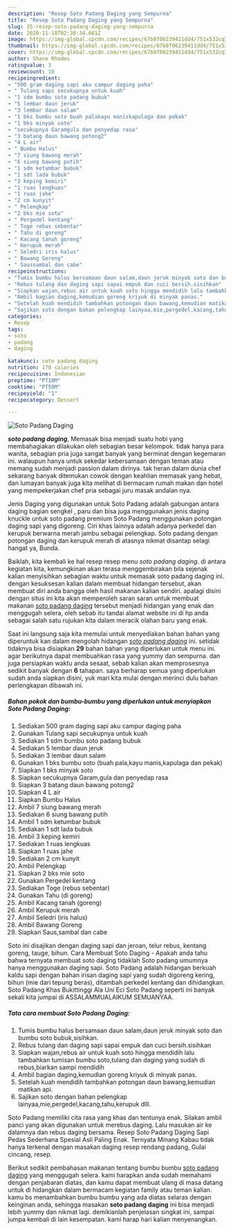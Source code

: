 ```yaml
---
description: "Resep Soto Padang Daging yang Sempurna"
title: "Resep Soto Padang Daging yang Sempurna"
slug: 35-resep-soto-padang-daging-yang-sempurna
date: 2020-11-18T02:30:34.661Z
image: https://img-global.cpcdn.com/recipes/67b8f06239411dd4/751x532cq70/soto-padang-daging-foto-resep-utama.jpg
thumbnail: https://img-global.cpcdn.com/recipes/67b8f06239411dd4/751x532cq70/soto-padang-daging-foto-resep-utama.jpg
cover: https://img-global.cpcdn.com/recipes/67b8f06239411dd4/751x532cq70/soto-padang-daging-foto-resep-utama.jpg
author: Shane Rhodes
ratingvalue: 3
reviewcount: 10
recipeingredient:
- "500 gram daging sapi aku campur daging paha"
- " Tulang sapi secukupnya untuk kuah"
- "1 sdm bumbu soto padang bubuk"
- "5 lembar daun jeruk"
- "3 lembar daun salam"
- "1 bks bumbu soto buah palakayu maniskapulaga dan pekak"
- "1 bks minyak soto"
- "secukupnya Garamgula dan penyedap rasa"
- "3 batang daun bawang potong2"
- "4 L air"
- " Bumbu Halus"
- "7 siung bawang merah"
- "6 siung bawang putih"
- "1 sdm ketumbar bubuk"
- "1 sdt lada bubuk"
- "3 keping kemiri"
- "1 ruas lengkuas"
- "1 ruas jahe"
- "2 cm kunyit"
- " Pelengkap"
- "2 bks mie soto"
- " Pergedel kentang"
- " Toge rebus sebentar"
- " Tahu di goreng"
- " Kacang tanah goreng"
- " Kerupuk merah"
- " Seledri iris halus"
- " Bawang Goreng"
- " Saussambal dan cabe"
recipeinstructions:
- "Tumis bumbu halus bersamaan daun salam,daun jeruk minyak soto dan bumbu soto bubuk,sisihkan."
- "Rebus tulang dan daging sapi sapai empuk dan cuci bersih.sisihkan"
- "Siapkan wajan,rebus air untuk kuah soto hingga mendidih lalu tambahkan tumisan bumbu soto,tulang dan daging yang sudah di rebus,biarkan sampi mendidih"
- "Ambil bagian daging,kemudian goreng kriyuk di minyak panas."
- "Setelah kuah mendidih tambahkan potongan daun bawang,kemudian matikan api."
- "Sajikan soto dengan bahan pelengkap lainyaa,mie,pergedel,kacang,tahu,kerupuk dlll."
categories:
- Resep
tags:
- soto
- padang
- daging

katakunci: soto padang daging 
nutrition: 170 calories
recipecuisine: Indonesian
preptime: "PT10M"
cooktime: "PT50M"
recipeyield: "1"
recipecategory: Dessert

---
```



![Soto Padang Daging](https://img-global.cpcdn.com/recipes/67b8f06239411dd4/751x532cq70/soto-padang-daging-foto-resep-utama.jpg)

<b><i>soto padang daging</i></b>, Memasak bisa menjadi suatu hobi yang membahagiakan dilakukan oleh sebagian besar kelompok. tidak hanya para wanita, sebagian pria juga sangat banyak yang berminat dengan kegemaran ini. walaupun hanya untuk sekedar kebersamaan dengan teman atau memang sudah menjadi passion dalam dirinya. tak heran dalam dunia chef sekarang banyak ditemukan cowok dengan keahlian memasak yang hebat, dan lumayan banyak juga kita melihat di bermacam rumah makan dan hotel yang mempekerjakan chef pria sebagai juru masak andalan nya.

Jenis Daging yang digunakan untuk Soto Padang adalah gabungan antara daging bagian sengkel , paru dan bisa juga menggunakan jenis daging knuckle untuk soto padang premium  Soto Padang menggunakan potongan daging sapi yang digoreng. Ciri khas lainnya adalah adanya perkedel dan kerupuk berwarna merah jambu sebagai pelengkap. Soto padang dengan potongan daging dan kerupuk merah di atasnya nikmat disantap selagi hangat ya, Bunda.

Baiklah, kita kembali ke hal resep resep menu <i>soto padang daging</i>. di antara kegiatan kita, kemungkinan akan terasa menggembirakan bila sejenak kalian menyisihkan sebagian waktu untuk memasak soto padang daging ini. dengan kesuksesan kalian dalam membuat hidangan tersebut, akan membuat diri anda bangga oleh hasil makanan kalian sendiri. apalagi disini dengan situs ini kita akan memperoleh saran saran untuk membuat makanan <u>soto padang daging</u> tersebut menjadi hidangan yang enak dan menggugah selera, oleh sebab itu tandai alamat website ini di hp anda sebagai salah satu rujukan kita dalam meracik olahan baru yang enak.


Saat ini langsung saja kita memulai untuk menyediakan bahan bahan yang diperuntuk kan dalam mengolah hidangan <u><i>soto padang daging</i></u> ini. setidak tidaknya bisa disiapkan <b>29</b> bahan bahan yang diperlukan untuk menu ini. agar berikutnya dapat membuahkan rasa yang yummy dan sempurna. dan juga persiapkan waktu anda sesaat, sebab kalian akan memprosesnya sedikit banyak dengan <b>6</b> tahapan. saya berharap semua yang diperlukan sudah anda siapkan disini, yuk mari kita mulai dengan merinci dulu bahan perlengkapan dibawah ini.

<!--inarticleads1-->

##### Bahan pokok dan bumbu-bumbu yang diperlukan untuk menyiapkan Soto Padang Daging:

1. Sediakan 500 gram daging sapi aku campur daging paha
1. Gunakan  Tulang sapi secukupnya untuk kuah
1. Sediakan 1 sdm bumbu soto padang bubuk
1. Sediakan 5 lembar daun jeruk
1. Sediakan 3 lembar daun salam
1. Gunakan 1 bks bumbu soto (buah pala,kayu manis,kapulaga dan pekak)
1. Siapkan 1 bks minyak soto
1. Siapkan secukupnya Garam,gula dan penyedap rasa
1. Siapkan 3 batang daun bawang potong2
1. Siapkan 4 L air
1. Siapkan  Bumbu Halus
1. Ambil 7 siung bawang merah
1. Sediakan 6 siung bawang putih
1. Ambil 1 sdm ketumbar bubuk
1. Sediakan 1 sdt lada bubuk
1. Ambil 3 keping kemiri
1. Sediakan 1 ruas lengkuas
1. Siapkan 1 ruas jahe
1. Sediakan 2 cm kunyit
1. Ambil  Pelengkap
1. Siapkan 2 bks mie soto
1. Gunakan  Pergedel kentang
1. Sediakan  Toge (rebus sebentar)
1. Gunakan  Tahu (di goreng)
1. Ambil  Kacang tanah (goreng)
1. Ambil  Kerupuk merah
1. Ambil  Seledri (iris halus)
1. Ambil  Bawang Goreng
1. Siapkan  Saus,sambal dan cabe


Soto ini disajikan dengan daging sapi dan jeroan, telur rebus, kentang goreng, tauge, bihun. Cara Membuat Soto Daging - Apakah anda tahu bahwa ternyata membuat soto daging tidaklah Soto padang umumnya hanya menggunakan daging sapi. Soto Padang adalah hidangan berkuah kaldu sapi dengan bahan irisan daging sapi yang sudah digoreng kering, bihun (mie dari tepung beras), ditambah perkedel kentang dan dihidangkan. Soto Padang Khas Bukittinggi Ala Uni Eci Soto Padang seperti ini banyak sekali kita jumpai di ASSALAMMUALAIKUM SEMUANYAA. 

<!--inarticleads2-->

##### Tata cara membuat Soto Padang Daging:

1. Tumis bumbu halus bersamaan daun salam,daun jeruk minyak soto dan bumbu soto bubuk,sisihkan.
1. Rebus tulang dan daging sapi sapai empuk dan cuci bersih.sisihkan
1. Siapkan wajan,rebus air untuk kuah soto hingga mendidih lalu tambahkan tumisan bumbu soto,tulang dan daging yang sudah di rebus,biarkan sampi mendidih
1. Ambil bagian daging,kemudian goreng kriyuk di minyak panas.
1. Setelah kuah mendidih tambahkan potongan daun bawang,kemudian matikan api.
1. Sajikan soto dengan bahan pelengkap lainyaa,mie,pergedel,kacang,tahu,kerupuk dlll.


Soto Padang memiliki cita rasa yang khas dan tentunya enak. Silakan ambil panci yang akan digunakan untuk merebus daging. Lalu masukan air ke dalamnya dan rebus daging bersama. Resep Soto Padang Daging Sapi Pedas Sederhana Spesial Asli Paling Enak. Ternyata Minang Kabau tidak hanya terkenal dengan masakan daging resep rendang padang, Gulai cincang, resep. 

Berikut sedikit pembahasan makanan tentang bumbu bumbu <u>soto padang daging</u> yang menggugah selera. kami harapkan anda sudah memahami dengan penjabaran diatas, dan kamu dapat membuat ulang di masa datang untuk di hidangkan dalam bermacam kegiatan family atau teman kalian. kamu bs menambahkan bumbu bumbu yang ada diatas selaras dengan keinginan anda, sehingga masakan <b>soto padang daging</b> ini bisa menjadi lebih yummy dan nikmat lagi. demikianlah penjelasan singkat ini, sampai jumpa kembali di lain kesempatan. kami harap hari kalian menyenangkan.
